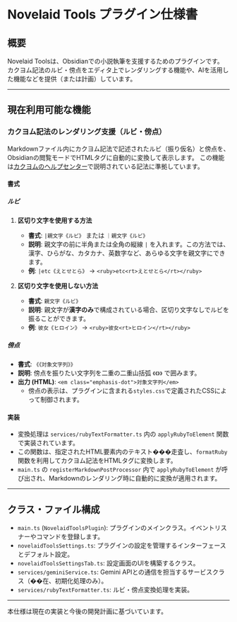 # Novelaid Tools プラグイン仕様書

## 概要

Novelaid Toolsは、Obsidianでの小説執筆を支援するためのプラグインです。
カクヨム記法のルビ・傍点をエディタ上でレンダリングする機能や、AIを活用した機能などを提供（または計画）しています。

---

## 現在利用可能な機能

### カクヨム記法のレンダリング支援（ルビ・傍点）

Markdownファイル内にカクヨム記法で記述されたルビ（振り仮名）と傍点を、Obsidianの閲覧モードでHTMLタグに自動的に変換して表示します。
この機能は[カクヨムのヘルプセンター](https://kakuyomu.jp/help/entry/notation)で説明されている記法に準拠しています。

#### 書式

##### ルビ

1.  **区切り文字を使用する方法**
    -   **書式**: `|親文字《ルビ》` または `｜親文字《ルビ》`
    -   **説明**: 親文字の前に半角または全角の縦線 `|` を入れます。この方法では、漢字、ひらがな、カタカナ、英数字など、あらゆる文字を親文字にできます。
    -   **例**: `|etc《えとせとら》` → `<ruby>etc<rt>えとせとら</rt></ruby>`

2.  **区切り文字を使用しない方法**
    -   **書式**: `親文字《ルビ》`
    -   **説明**: 親文字が**漢字のみ**で構成されている場合、区切り文字なしでルビを振ることができます。
    -   **例**: `彼女《ヒロイン》` → `<ruby>彼女<rt>ヒロイン</rt></ruby>`

##### 傍点

-   **書式**: `《《対象文字列》》`
-   **説明**: 傍点を振りたい文字列を二重の二重山括弧 `《《》》` で囲みます。
-   **出力 (HTML)**: `<em class="emphasis-dot">対象文字列</em>`
    -   傍点の表示は、プラグインに含まれる`styles.css`で定義されたCSSによって制御されます。

#### 実装

-   変換処理は `services/rubyTextFormatter.ts` 内の `applyRubyToElement` 関数で実装されています。
-   この関数は、指定されたHTML要素内のテキスト���走査し、`formatRuby`関数を利用してカクヨム記法をHTMLタグに変換します。
-   `main.ts` の `registerMarkdownPostProcessor` 内で `applyRubyToElement` が呼び出され、Markdownのレンダリング時に自動的に変換が適用されます。

---

## クラス・ファイル構成

- `main.ts` (`NovelaidToolsPlugin`): プラグインのメインクラス。イベントリスナーやコマンドを登録します。
- `novelaidToolsSettings.ts`: プラグインの設定を管理するインターフェースとデフォルト設定。
- `novelaidToolsSettingsTab.ts`: 設定画面のUIを構築するクラス。
- `services/geminiService.ts`: Gemini APIとの通信を担当するサービスクラス（��在、初期化処理のみ）。
- `services/rubyTextFormatter.ts`: ルビ・傍点変換処理を実装。

---

本仕様は現在の実装と今後の開発計画に基づいています。
